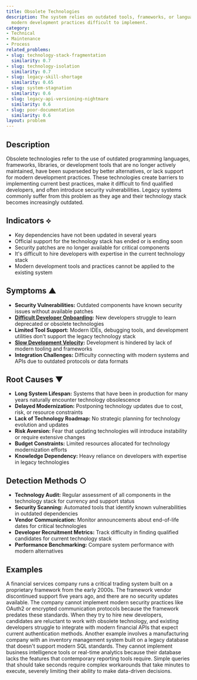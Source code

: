 ```yaml
---
title: Obsolete Technologies
description: The system relies on outdated tools, frameworks, or languages that make
  modern development practices difficult to implement.
category:
- Technical
- Maintenance
- Process
related_problems:
- slug: technology-stack-fragmentation
  similarity: 0.7
- slug: technology-isolation
  similarity: 0.7
- slug: legacy-skill-shortage
  similarity: 0.65
- slug: system-stagnation
  similarity: 0.6
- slug: legacy-api-versioning-nightmare
  similarity: 0.6
- slug: poor-documentation
  similarity: 0.6
layout: problem
---
```


## Description

Obsolete technologies refer to the use of outdated programming languages, frameworks, libraries, or development tools that are no longer actively maintained, have been superseded by better alternatives, or lack support for modern development practices. These technologies create barriers to implementing current best practices, make it difficult to find qualified developers, and often introduce security vulnerabilities. Legacy systems commonly suffer from this problem as they age and their technology stack becomes increasingly outdated.

## Indicators ⟡
- Key dependencies have not been updated in several years
- Official support for the technology stack has ended or is ending soon
- Security patches are no longer available for critical components
- It's difficult to hire developers with expertise in the current technology stack
- Modern development tools and practices cannot be applied to the existing system

## Symptoms ▲
- **Security Vulnerabilities:** Outdated components have known security issues without available patches
- **[Difficult Developer Onboarding](difficult-developer-onboarding.md):** New developers struggle to learn deprecated or obsolete technologies
- **Limited Tool Support:** Modern IDEs, debugging tools, and development utilities don't support the legacy technology stack
- **[Slow Development Velocity](slow-development-velocity.md):** Development is hindered by lack of modern tooling and frameworks
- **Integration Challenges:** Difficulty connecting with modern systems and APIs due to outdated protocols or data formats

## Root Causes ▼
- **Long System Lifespan:** Systems that have been in production for many years naturally encounter technology obsolescence
- **Delayed Modernization:** Postponing technology updates due to cost, risk, or resource constraints
- **Lack of Technology Roadmap:** No strategic planning for technology evolution and updates
- **Risk Aversion:** Fear that updating technologies will introduce instability or require extensive changes
- **Budget Constraints:** Limited resources allocated for technology modernization efforts
- **Knowledge Dependency:** Heavy reliance on developers with expertise in legacy technologies

## Detection Methods ○
- **Technology Audit:** Regular assessment of all components in the technology stack for currency and support status
- **Security Scanning:** Automated tools that identify known vulnerabilities in outdated dependencies
- **Vendor Communication:** Monitor announcements about end-of-life dates for critical technologies
- **Developer Recruitment Metrics:** Track difficulty in finding qualified candidates for current technology stack
- **Performance Benchmarking:** Compare system performance with modern alternatives

## Examples

A financial services company runs a critical trading system built on a proprietary framework from the early 2000s. The framework vendor discontinued support five years ago, and there are no security updates available. The company cannot implement modern security practices like OAuth2 or encrypted communication protocols because the framework predates these standards. When they try to hire new developers, candidates are reluctant to work with obsolete technology, and existing developers struggle to integrate with modern financial APIs that expect current authentication methods. Another example involves a manufacturing company with an inventory management system built on a legacy database that doesn't support modern SQL standards. They cannot implement business intelligence tools or real-time analytics because their database lacks the features that contemporary reporting tools require. Simple queries that should take seconds require complex workarounds that take minutes to execute, severely limiting their ability to make data-driven decisions.